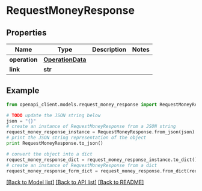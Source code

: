 # RequestMoneyResponse


## Properties
Name | Type | Description | Notes
------------ | ------------- | ------------- | -------------
**operation** | [**OperationData**](OperationData.md) |  | 
**link** | **str** |  | 

## Example

```python
from openapi_client.models.request_money_response import RequestMoneyResponse

# TODO update the JSON string below
json = "{}"
# create an instance of RequestMoneyResponse from a JSON string
request_money_response_instance = RequestMoneyResponse.from_json(json)
# print the JSON string representation of the object
print RequestMoneyResponse.to_json()

# convert the object into a dict
request_money_response_dict = request_money_response_instance.to_dict()
# create an instance of RequestMoneyResponse from a dict
request_money_response_form_dict = request_money_response.from_dict(request_money_response_dict)
```
[[Back to Model list]](../README.md#documentation-for-models) [[Back to API list]](../README.md#documentation-for-api-endpoints) [[Back to README]](../README.md)


